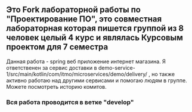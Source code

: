 ## Это Fork лабораторной работы по "Проектирование ПО", это совместная лабораторная которая пишется группой из 8 человек целый 4 курс и являлась Курсовым проектом для 7 семестра
Данная работа - spring веб приложение интернет магазина.
Я ответственен за сервис доставки в demo-service-1/src/main/kotlin/com/itmo/microservices/demo/delivery/ , но также активно работаю над другими сервисами и помогаю людям в группе. Можете посмотреть историю комитов.
### Вся работа проводится в ветке "develop"
